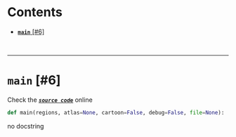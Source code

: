



Contents
========

* [**`main`** [#6]](#main-6)


&nbsp;

--------
# **`main`** [#6]
  
Check the [***``source code``***](https://github.com/BrancoLab/BrainRender/tree/brainglobeintegration/blob/master/brainrender/cli.py#L6) online

```python
def main(regions, atlas=None, cartoon=False, debug=False, file=None):
```  


no docstring